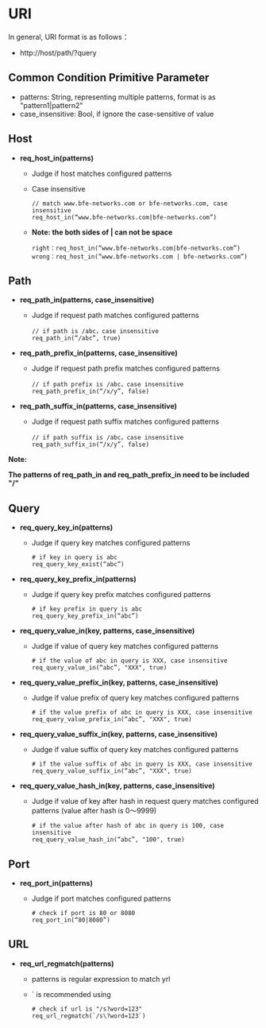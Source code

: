 # URI

In general, URI format is as follows：

- http://host/path/?query

## Common Condition Primitive Parameter

- patterns: String, representing multiple patterns, format is as "pattern1|pattern2"
- case_insensitive: Bool, if ignore the case-sensitive of value

## Host

- **req_host_in(patterns)**
  - Judge if host matches configured patterns
  
  - Case insensitive
  
    ```
    // match www.bfe-networks.com or bfe-networks.com, case insensitive
    req_host_in(“www.bfe-networks.com|bfe-networks.com”)
    ```
  
  - **Note: the both sides of | can not be space**
  
    ```
    right：req_host_in(“www.bfe-networks.com|bfe-networks.com”)
    wrong：req_host_in(“www.bfe-networks.com | bfe-networks.com”)
    ```

## Path

- **req_path_in(patterns, case_insensitive)**
  
  - Judge if request path matches configured patterns
  
    ```
    // if path is /abc，case insensitive
    req_path_in(“/abc”, true)
    ```
- **req_path_prefix_in(patterns, case_insensitive)**
  - Judge if request path prefix matches configured patterns
  
    ```
    // if path prefix is /abc，case insensitive
    req_path_prefix_in(“/x/y”, false)
    ```
  
    
- **req_path_suffix_in(patterns, case_insensitive)**
  - Judge if request path suffix matches configured patterns
  
    ```
    // if path suffix is /abc，case insensitive
    req_path_suffix_in(“/x/y”, false)
    ```

**Note:**

**The patterns of req_path_in and req_path_prefix_in need to be included "/"**

## Query

- **req_query_key_in(patterns)**
  - Judge if query key matches configured patterns
  
    ```
    # if key in query is abc
    req_query_key_exist(“abc”)
    ```
- **req_query_key_prefix_in(patterns)**
  
  - Judge if query key prefix matches configured patterns
  
    ```
    # if key prefix in query is abc
    req_query_key_prefix_in(“abc”)
    ```
- **req_query_value_in(key, patterns, case_insensitive)**
  
  - Judge if value of query key matches configured patterns
  
    ```
    # if the value of abc in query is XXX, case insensitive
    req_query_value_in(“abc”, "XXX", true)
    ```
- **req_query_value_prefix_in(key, patterns, case_insensitive)**
  - Judge if value prefix of query key matches configured patterns
  
    ```
    # if the value prefix of abc in query is XXX, case insensitive
    req_query_value_prefix_in(“abc”, "XXX", true)
    ```
- **req_query_value_suffix_in(key, patterns, case_insensitive)**
  - Judge if value suffix of query key matches configured patterns
  
    ```
    # if the value suffix of abc in query is XXX, case insensitive
    req_query_value_suffix_in(“abc”, "XXX", true)
    ```
- **req_query_value_hash_in(key, patterns, case_insensitive)**
  - Judge if value of key after hash in request query matches configured patterns (value after hash is 0～9999)
  
    ```
    # if the value after hash of abc in query is 100, case insensitive
    req_query_value_hash_in(“abc”, "100", true)
    ```

## Port

- **req_port_in(patterns)**
  
  - Judge if port matches configured patterns
  
    ```
    # check if port is 80 or 8080
    req_port_in(“80|8080”)
    ```

## URL

- **req_url_regmatch(patterns)**
  - patterns is regular expression to match yrl
  
  - ` is recommended using
  
    ```
    # check if url is "/s?word=123"
    req_url_regmatch(`/s\?word=123`)
    ```
